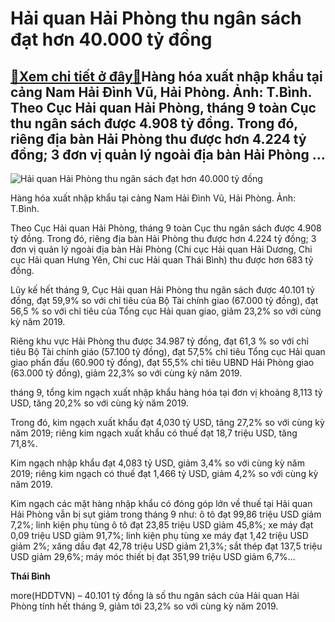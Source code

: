 Hải quan Hải Phòng thu ngân sách đạt hơn 40.000 tỷ đồng
=======================================================

[:gift:Xem chi tiết ở đây:gift:](https://hddtvn.com/hai-quan-hai-phong-thu-ngan-sach-dat-hon-40-000-ty-dong/)Hàng hóa xuất nhập khẩu tại cảng Nam Hải Đình Vũ, Hải Phòng. Ảnh: T.Bình. Theo Cục Hải quan Hải Phòng, tháng 9 toàn Cục thu ngân sách được 4.908 tỷ đồng. Trong đó, riêng địa bàn Hải Phòng thu được hơn 4.224 tỷ đồng; 3 đơn vị quản lý ngoài địa bàn Hải Phòng …
------------------------------------------------------------------------------------------------------------------------------------------------------------------------------------------------------------------------------------------------------------------





![Hải quan Hải Phòng thu ngân sách đạt hơn 40.000 tỷ đồng](https://haiquanonline.com.vn/stores/news_dataimages/binhht/102020/13/09/in_article/IMG_6593.jpg?rt=20201013092526 "Hải quan Hải Phòng thu ngân sách đạt hơn 40.000 tỷ đồng")


Hàng hóa xuất nhập khẩu tại cảng Nam Hải Đình Vũ, Hải Phòng. Ảnh: T.Bình.



Theo Cục Hải quan Hải Phòng, tháng 9 toàn Cục thu ngân sách được 4.908 tỷ đồng. Trong đó, riêng địa bàn Hải Phòng thu được hơn 4.224 tỷ đồng; 3 đơn vị quản lý ngoài địa bàn Hải Phòng (Chi cục Hải quan Hải Dương, Chi cục Hải quan Hưng Yên, Chi cuc Hải quan Thái Bình) thu được hơn 683 tỷ đồng.


Lũy kế hết tháng 9, Cục Hải quan Hải Phòng thu ngân sách được 40.101 tỷ đồng, đạt 59,9% so với chỉ tiêu của Bộ Tài chính giao (67.000 tỷ đồng), đạt 56,5 % so với chỉ tiêu của Tổng cục Hải quan giao, giảm 23,2% so với cùng kỳ năm 2019.


Riêng khu vực Hải Phòng thu được 34.987 tỷ đồng, đạt 61,3 % so với chỉ tiêu Bộ Tài chính giáo (57.100 tỷ đồng), đạt 57,5% chỉ tiêu Tổng cục Hải quan giao phấn đấu (60.900 tỷ đồng), đạt 55,5% chỉ tiêu UBND Hải Phòng giao (63.000 tỷ đồng), giảm 22,3% so với cùng kỳ năm 2019.


tháng 9, tổng kim ngạch xuất nhập khẩu hàng hóa tại đơn vị khoảng 8,113 tỷ USD, tăng 20,2% so với cùng kỳ năm 2019.


Trong đó, kim ngạch xuất khẩu đạt 4,030 tỷ USD, tăng 27,2% so với cùng kỳ năm 2019; riêng kim ngạch xuất khẩu có thuế đạt 18,7 triệu USD, tăng 71,8%.


Kim ngạch nhập khẩu đạt 4,083 tỷ USD, giảm 3,4% so với cùng kỳ năm 2019; riêng kim ngạch có thuế đạt 1,466 tỷ USD, giảm 4,2% so với cùng kỳ năm 2019.


Kim ngạch các mặt hàng nhập khẩu có đóng góp lớn về thuế tại Hải quan Hải Phòng vẫn bị sụt giảm trong tháng 9 như: ô tô đạt 99,86 triệu USD giảm 7,2%; linh kiện phụ tùng ô tô đạt 23,85 triệu USD giảm 45,8%; xe máy đạt 0,09 triệu USD giảm 91,7%; linh kiện phụ tùng xe máy đạt 1,42 triệu USD giảm 2%; xăng dầu đạt 42,78 triệu USD giảm 21,3%; sắt thép đạt 137,5 triệu USD giảm 29,6%; máy móc thiết bị đạt 351,99 triệu USD giảm 6,7%…




**Thái Bình**



more(HDDTVN) – 40.101 tỷ đồng là số thu ngân sách của Hải quan Hải Phòng tính hết tháng 9, giảm tới 23,2% so với cùng kỳ năm 2019.

